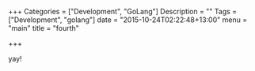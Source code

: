 +++
Categories = ["Development", "GoLang"]
Description = ""
Tags = ["Development", "golang"]
date = "2015-10-24T02:22:48+13:00"
menu = "main"
title = "fourth"

+++

yay!